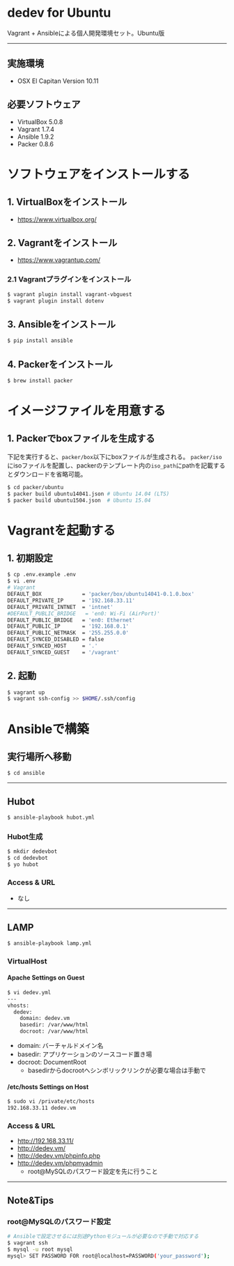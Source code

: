 # dedev for Ubuntu

Vagrant + Ansibleによる個人開発環境セット。Ubuntu版

---

## 実施環境
* OSX El Capitan Version 10.11

## 必要ソフトウェア
* VirtualBox 5.0.8
* Vagrant 1.7.4
* Ansible 1.9.2
* Packer 0.8.6

# ソフトウェアをインストールする
## 1. VirtualBoxをインストール

* https://www.virtualbox.org/

## 2. Vagrantをインストール

* https://www.vagrantup.com/

### 2.1 Vagrantプラグインをインストール

```bash
$ vagrant plugin install vagrant-vbguest
$ vagrant plugin install dotenv
```

## 3. Ansibleをインストール

```bash
$ pip install ansible
```

## 4. Packerをインストール

```bash
$ brew install packer
```

# イメージファイルを用意する
## 1. Packerでboxファイルを生成する

下記を実行すると、`packer/box`以下にboxファイルが生成される。
`packer/iso`にisoファイルを配置し、packerのテンプレート内の`iso_path`にpathを記載するとダウンロードを省略可能。

```bash
$ cd packer/ubuntu
$ packer build ubuntu14041.json # Ubuntu 14.04 (LTS)
$ packer build ubuntu1504.json  # Ubuntu 15.04
```

# Vagrantを起動する
## 1. 初期設定

```bash
$ cp .env.example .env
$ vi .env
# Vagrant
DEFAULT_BOX             = 'packer/box/ubuntu14041-0.1.0.box'
DEFAULT_PRIVATE_IP      = '192.168.33.11'
DEFAULT_PRIVATE_INTNET  = 'intnet'
#DEFAULT_PUBLIC_BRIDGE   = 'en0: Wi-Fi (AirPort)'
DEFAULT_PUBLIC_BRIDGE   = 'en0: Ethernet'
DEFAULT_PUBLIC_IP       = '192.168.0.1'
DEFAULT_PUBLIC_NETMASK  = '255.255.0.0'
DEFAULT_SYNCED_DISABLED = false
DEFAULT_SYNCED_HOST     = '.'
DEFAULT_SYNCED_GUEST    = '/vagrant'
```

## 2. 起動

```bash
$ vagrant up
$ vagrant ssh-config >> $HOME/.ssh/config
```

# Ansibleで構築
## 実行場所へ移動

```bash
$ cd ansible
```

---

## Hubot
```bash
$ ansible-playbook hubot.yml
```

### Hubot生成
```bash
$ mkdir dedevbot
$ cd dedevbot
$ yo hubot
```

### Access & URL
* なし

---

## LAMP
```bash
$ ansible-playbook lamp.yml
```

### VirtualHost
#### Apache Settings on Guest
```bash
$ vi dedev.yml
---
vhosts:
  dedev:
    domain: dedev.vm
    basedir: /var/www/html
    docroot: /var/www/html
```
* domain: バーチャルドメイン名
* basedir: アプリケーションのソースコード置き場
* docroot: DocumentRoot
    * basedirからdocrootへシンボリックリンクが必要な場合は手動で

#### /etc/hosts Settings on Host
```bash
$ sudo vi /private/etc/hosts
192.168.33.11 dedev.vm
```

### Access & URL

* http://192.168.33.11/
* http://dedev.vm/
* http://dedev.vm/phpinfo.php
* http://dedev.vm/phpmyadmin
    * root@MySQLのパスワード設定を先に行うこと


---

## Note&Tips
### root@MySQLのパスワード設定

```bash
# Ansibleで設定させるには別途Pythonモジュールが必要なので手動で対応する
$ vagrant ssh
$ mysql -u root mysql
mysql> SET PASSWORD FOR root@localhost=PASSWORD('your_password');
```
